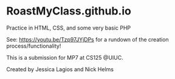 # RoastMyClass.github.io
Practice in HTML, CSS, and some very basic PHP

See:
https://youtu.be/Tzp97JYjDPs
for a rundown of the creation process/functionality!

This is a submission for MP7 at CS125 @UIUC.

Created by Jessica Lagios and Nick Helms

